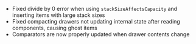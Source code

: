 * Fixed divide by 0 error when using `stackSizeAffectsCapacity` and inserting items with large stack sizes
* Fixed compacting drawers not updating internal state after reading components, causing ghost items
* Comparators are now properly updated when drawer contents change